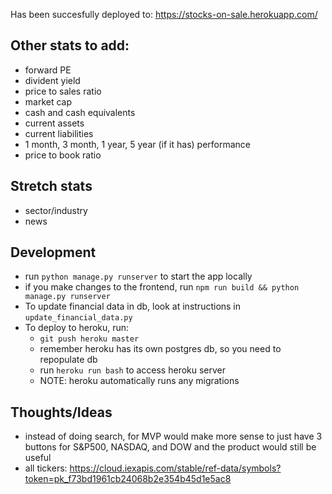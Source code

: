 Has been succesfully deployed to: https://stocks-on-sale.herokuapp.com/

## Other stats to add:
 - forward PE
 - divident yield
 - price to sales ratio
 - market cap
 - cash and cash equivalents
 - current assets
 - current liabilities
 - 1 month, 3 month, 1 year, 5 year (if it has) performance
 - price to book ratio

## Stretch stats
 - sector/industry
 - news
 
## Development
 - run `python manage.py runserver` to start the app locally
 - if you make changes to the frontend, run `npm run build && python manage.py runserver`
 - To update financial data in db, look at instructions in `update_financial_data.py`
 - To deploy to heroku, run: 
    - `git push heroku master`
    - remember heroku has its own postgres db, so you need to repopulate db
    - run `heroku run bash` to access heroku server
    - NOTE: heroku automatically runs any migrations
    
## Thoughts/Ideas
 - instead of doing search, for MVP would make more sense to just have 3 buttons for S&P500, NASDAQ, and DOW and the product would still be useful
 - all tickers: https://cloud.iexapis.com/stable/ref-data/symbols?token=pk_f73bd1961cb24068b2e354b45d1e5ac8
